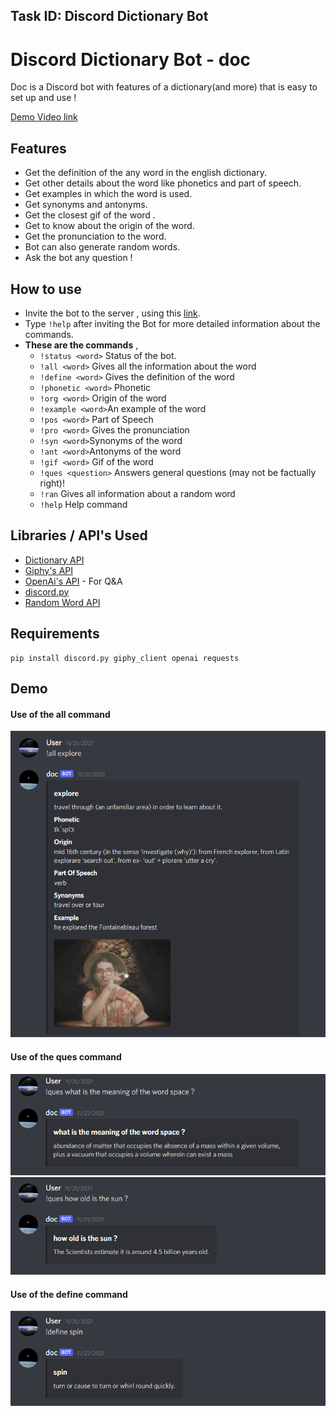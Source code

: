 ## Task ID: Discord Dictionary Bot

# Discord Dictionary Bot - doc 
Doc is a Discord bot with features of a dictionary(and more) that is easy to set up and use !

[Demo Video link](https://drive.google.com/file/d/1k4plbNH9W8UCoLTDtloabOSAxx0MQHl1/view?usp=sharing)

## Features
* Get the definition of the any word in the english dictionary. 
* Get other details about the word like phonetics and part of speech.
* Get examples in which the word is used.
* Get synonyms and antonyms.
* Get the closest gif of the word .  
* Get to know about the origin of the word. 
* Get the pronunciation to the word.
* Bot can also generate random words. 
* Ask the bot any question ! 

## How to use 
* Invite the bot to the server , using this [link](https://discord.com/api/oauth2/authorize?client_id=910594616502390825&permissions=8&scope=bot).
* Type `!help` after inviting the Bot for more detailed information about the commands. 
* **These are the commands** , 
    * ``!status <word>`` Status of the bot.
    * ``!all <word>``    Gives all the information about the word 
    * ``!define <word>`` Gives the definition of the word
    * ``!phonetic <word>``   Phonetic
    * ``!org <word>``    Origin of the word
    * ``!example <word>``An example of the word
    * ``!pos <word>`` Part of Speech
    * ``!pro <word>`` Gives the pronunciation
    * ``!syn <word>``Synonyms of the word
    * ``!ant <word>``Antonyms of the word
    * ``!gif <word>`` Gif of the word 
    * ``!ques <question>`` Answers general questions (may not be factually right)!
    * ``!ran`` Gives all information about a random word 
    * ``!help`` Help command

## Libraries / API's Used 
* [Dictionary API](https://dictionaryapi.dev/)
* [Giphy's API](https://developers.giphy.com/)
* [OpenAi's API](https://openai.com/) - For Q&A 
* [discord.py](https://discordpy.readthedocs.io/en/stable/)
* [Random Word API](https://random-word-api.herokuapp.com)

## Requirements 
```
pip install discord.py giphy_client openai requests
```

## Demo 
#### Use of the all command
   ![all command](https://github.com/vinayakj02/Discord-Dictionary-Bot/blob/main/imgs/all-command.png)
#### Use of the ques command
![ques command](https://github.com/vinayakj02/Discord-Dictionary-Bot/blob/main/imgs/ques-command.png)
![ques command](https://github.com/vinayakj02/Discord-Dictionary-Bot/blob/main/imgs/ques-command2.png)
#### Use of the define command 
![define command](https://github.com/vinayakj02/Discord-Dictionary-Bot/blob/main/imgs/define-command.png)
